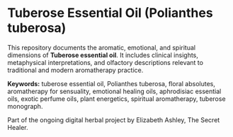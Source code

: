 # Tuberose Essential Oil (Polianthes tuberosa)

This repository documents the aromatic, emotional, and spiritual dimensions of **Tuberose essential oil**. It includes clinical insights, metaphysical interpretations, and olfactory descriptions relevant to traditional and modern aromatherapy practice.

**Keywords:** tuberose essential oil, Polianthes tuberosa, floral absolutes, aromatherapy for sensuality, emotional healing oils, aphrodisiac essential oils, exotic perfume oils, plant energetics, spiritual aromatherapy, tuberose monograph.

Part of the ongoing digital herbal project by Elizabeth Ashley, The Secret Healer.
